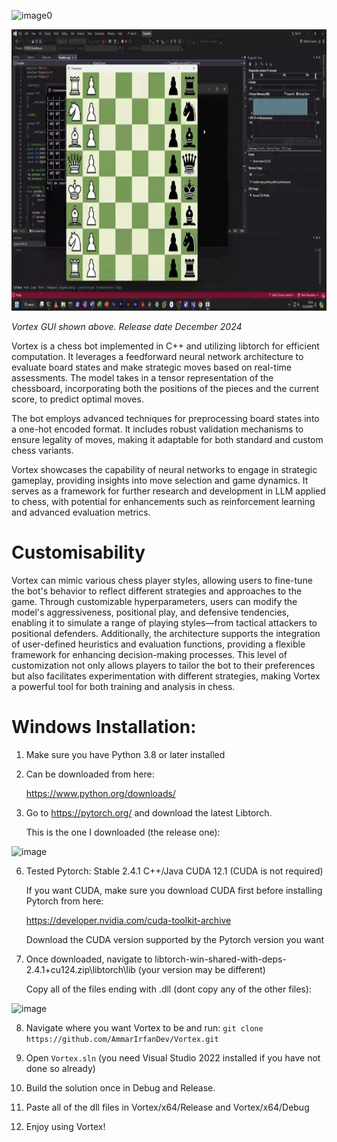 ![image0](https://github.com/user-attachments/assets/947dd461-b489-4bf0-adfd-d00a9adaa266)

<img src="gui.gif" width="1200" height="450"/>

_Vortex GUI shown above. Release date December 2024_

Vortex is a chess bot implemented in C++ and utilizing libtorch for efficient computation. It leverages a feedforward neural network architecture to evaluate board states and make strategic moves based on real-time assessments. The model takes in a tensor representation of the chessboard, incorporating both the positions of the pieces and the current score, to predict optimal moves.

The bot employs advanced techniques for preprocessing board states into a one-hot encoded format. It includes robust validation mechanisms to ensure legality of moves, making it adaptable for both standard and custom chess variants.

Vortex showcases the capability of neural networks to engage in strategic gameplay, providing insights into move selection and game dynamics. It serves as a framework for further research and development in LLM applied to chess, with potential for enhancements such as reinforcement learning and advanced evaluation metrics.

# Customisability

Vortex can mimic various chess player styles, allowing users to fine-tune the bot's behavior to reflect different strategies and approaches to the game. Through customizable hyperparameters, users can modify the model's aggressiveness, positional play, and defensive tendencies, enabling it to simulate a range of playing styles—from tactical attackers to positional defenders. Additionally, the architecture supports the integration of user-defined heuristics and evaluation functions, providing a flexible framework for enhancing decision-making processes. This level of customization not only allows players to tailor the bot to their preferences but also facilitates experimentation with different strategies, making Vortex a powerful tool for both training and analysis in chess.

# Windows Installation:
1) Make sure you have Python 3.8 or later installed


3) Can be downloaded from here:
   
   https://www.python.org/downloads/
   
4) Go to https://pytorch.org/ and download the latest Libtorch.

   This is the one I downloaded (the release one):
   
![image](https://github.com/user-attachments/assets/ac6a0d50-837d-4ed8-8758-9d9d2666822e)


6) Tested Pytorch: Stable 2.4.1 C++/Java CUDA 12.1 (CUDA is not required)
   
   If you want CUDA, make sure you download CUDA first before installing Pytorch from here:
   
   https://developer.nvidia.com/cuda-toolkit-archive
   
   Download the CUDA version supported by the Pytorch version you want

7) Once downloaded, navigate to libtorch-win-shared-with-deps-2.4.1+cu124.zip\libtorch\lib (your version may be different)

   Copy all of the files ending with .dll (dont copy any of the other files):

![image](https://github.com/user-attachments/assets/1891d8e4-1d29-4faa-acae-7ae3d96788ef)

8) Navigate where you want Vortex to be and run: ```git clone https://github.com/AmmarIrfanDev/Vortex.git```

9) Open ```Vortex.sln``` (you need Visual Studio 2022 installed if you have not done so already)

10) Build the solution once in Debug and Release.

11) Paste all of the dll files in Vortex/x64/Release and Vortex/x64/Debug

12) Enjoy using Vortex!

